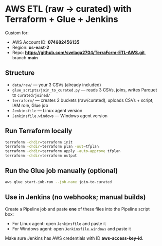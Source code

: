 
# AWS ETL (raw → curated) with Terraform + Glue + Jenkins

Custom for:
- AWS Account ID: **074682456135**
- Region: **us-east-2**
- Repo: **https://github.com/svelaga2704/TerraForm-ETL-AWS.git**, branch **main**

## Structure
- `data/raw/` — your 3 CSVs (already included)
- `glue_scripts/join_to_curated.py` — reads 3 CSVs, joins, writes Parquet to `curated/joined/`
- `terraform/` — creates 2 buckets (raw/curated), uploads CSVs + script, IAM role, Glue job
- `Jenkinsfile` — Linux agent version
- `Jenkinsfile.windows` — Windows agent version

## Run Terraform locally
```bash
terraform -chdir=terraform init
terraform -chdir=terraform plan -out=tfplan
terraform -chdir=terraform apply -auto-approve tfplan
terraform -chdir=terraform output
```

## Run the Glue job manually (optional)
```bash
aws glue start-job-run --job-name join-to-curated
```

## Use in Jenkins (no webhooks; manual builds)
Create a Pipeline job and paste **one** of these files into the Pipeline script box:
- For Linux agent: open `Jenkinsfile` and paste it
- For Windows agent: open `Jenkinsfile.windows` and paste it

Make sure Jenkins has AWS credentials with ID **aws-access-key-id**.
